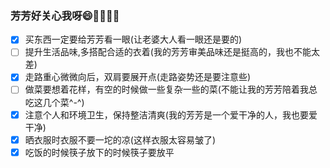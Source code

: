 ### 芳芳好关心我呀:smile::kiss::couple::cherry_blossom::rose:
- [x] 买东西一定要给芳芳看一眼(让老婆大人看一眼还是要的)
- [ ] 提升生活品味,多搭配合适的衣着(我的芳芳审美品味还是挺高的，我也不能太差)
- [x] 走路重心微微向后，双肩要展开点(走路姿势还是要注意些)
- [ ] 做菜要想着花样，有空的时候做一些复杂一些的菜(不能让我的芳芳陪着我总吃这几个菜^-^)
- [x] 注意个人和环境卫生，保持整洁清爽(我的芳芳是一个爱干净的人，我也要爱干净)
- [x] 晒衣服时衣服不要一坨的凉(这样衣服太容易皱了)
- [x] 吃饭的时候筷子放下的时候筷子要放平
